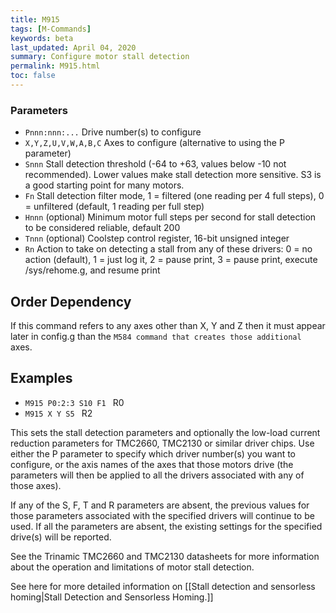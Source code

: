 ```yaml
---
title: M915
tags: [M-Commands] 
keywords: beta 
last_updated: April 04, 2020 
summary: Configure motor stall detection 
permalink: M915.html
toc: false 
---
```



### Parameters

* `Pnnn:nnn:...` Drive number(s) to configure
* `X,Y,Z,U,V,W,A,B,C` Axes to configure (alternative to using the P parameter)
* `Snnn` Stall detection threshold (-64 to +63, values below -10 not recommended). Lower values make stall detection more sensitive. S3 is a good starting point for many motors.
* `Fn` Stall detection filter mode, 1 = filtered (one reading per 4 full steps), 0 = unfiltered (default, 1 reading per full step)
* `Hnnn` (optional) Minimum motor full steps per second for stall detection to be considered reliable, default 200
* `Tnnn` (optional) Coolstep control register, 16-bit unsigned integer
* `Rn` Action to take on detecting a stall from any of these drivers: 0 = no action (default), 1 = just log it, 2 = pause print, 3 = pause print, execute /sys/rehome.g, and resume print

## Order Dependency

If this command refers to any axes other than X, Y and Z then it must appear later in config.g than the ` M584 command that creates those additional  ` axes.

## Examples

* ` M915 P0:2:3 S10 F1  ` R0
* ` M915 X Y S5  ` R2

This sets the stall detection parameters and optionally the low-load current reduction parameters for TMC2660, TMC2130 or similar driver chips. Use either the P parameter to specify which driver number(s) you want to configure, or the axis names of the axes that those motors drive (the parameters will then be applied to all the drivers associated with any of those axes).

If any of the S, F, T and R parameters are absent, the previous values for those parameters associated with the specified drivers will continue to be used. If all the parameters are absent, the existing settings for the specified drive(s) will be reported.

See the Trinamic TMC2660 and TMC2130 datasheets for more information about the operation and limitations of motor stall detection.

See here for more detailed information on [[Stall detection and sensorless homing|Stall Detection and Sensorless Homing.]]

